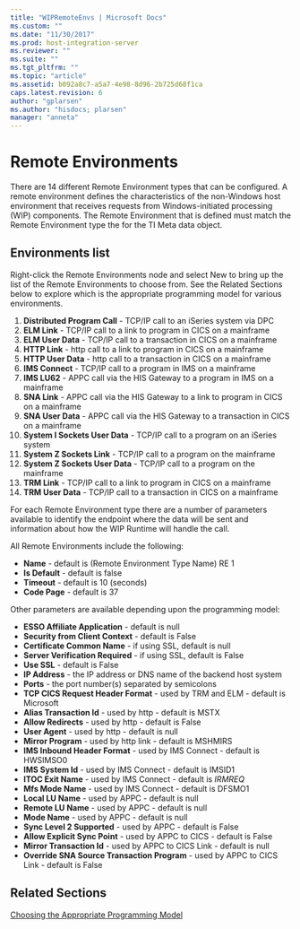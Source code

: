```yaml
---
title: "WIPRemoteEnvs | Microsoft Docs"
ms.custom: ""
ms.date: "11/30/2017"
ms.prod: host-integration-server
ms.reviewer: ""
ms.suite: ""
ms.tgt_pltfrm: ""
ms.topic: "article"
ms.assetid: b092a8c7-a5a7-4e98-8d96-2b725d68f1ca
caps.latest.revision: 6
author: "gplarsen"
ms.author: "hisdocs; plarsen"
manager: "anneta"
---
```

# Remote Environments

There are 14 different Remote Environment types that can be configured. A remote environment defines the characteristics of the non-Windows host environment that receives requests from Windows-initiated processing (WIP) components. The Remote Environment that is defined must match the Remote Environment type the for the TI Meta data object.

## Environments list

Right-click the Remote Environments node and select New to bring up the list of the Remote Environments to choose from.  See the Related Sections below to explore which is the appropriate programming model for various environments.

1. **Distributed Program Call** - TCP/IP call to an iSeries system via DPC
2. **ELM Link** - TCP/IP call to a link to program in CICS on a mainframe
3. **ELM User Data** - TCP/IP call to a transaction in CICS on a mainframe
4. **HTTP Link** - http call to a link to program in CICS on a mainframe
5. **HTTP User Data** - http call to a transaction in CICS on a mainframe
6. **IMS Connect** - TCP/IP call to a program in IMS on a mainframe
7. **IMS LU62** - APPC call via the HIS Gateway to a program in IMS on a mainframe
8. **SNA Link** - APPC call via the HIS Gateway to a link to program in CICS on a mainframe
9. **SNA User Data** - APPC call via the HIS Gateway to a transaction in CICS on a mainframe
10. **System I Sockets User Data** - TCP/IP call to a program on an iSeries system
11. **System Z Sockets Link** - TCP/IP call to a program on the mainframe
12. **System Z Sockets User Data** - TCP/IP call to a program on the mainframe
13. **TRM Link** - TCP/IP call to a link to program in CICS on a mainframe
14. **TRM User Data** - TCP/IP call to a transaction in CICS on a mainframe

For each Remote Environment type there are a number of parameters available to identify the endpoint where the data will be sent and information about how the WIP Runtime will handle the call.

All Remote Environments include the following:

* **Name** - default is (Remote Environment Type Name) RE 1
* **Is Default** - default is false
* **Timeout** - default is 10 (seconds)
* **Code Page** - default is 37

Other parameters are available depending upon the programming model:

* **ESSO Affiliate Application** - default is null
* **Security from Client Context** - default is False
* **Certificate Common Name** - if using SSL, default is null
* **Server Verification Required** - if using SSL, default is False
* **Use SSL** - default is False
* **IP Address** - the IP address or DNS name of the backend host system
* **Ports** - the port number(s) separated by semicolons
* **TCP CICS Request Header Format** - used by TRM and ELM - default is Microsoft
* **Alias Transaction Id** - used by http - default is MSTX
* **Allow Redirects** - used by http - default is False
* **User Agent** - used by http - default is null
* **Mirror Program** - used by http link - default is MSHMIRS
* **IMS Inbound Header Format** - used by IMS Connect - default is HWSIMSO0
* **IMS System Id** - used by IMS Connect - default is IMSID1
* **ITOC Exit Name** - used by IMS Connect - default is *IRMREQ*
* **Mfs Mode Name** - used by IMS Connect - default is DFSMO1
* **Local LU Name** - used by APPC - default is null
* **Remote LU Name** - used by APPC - default is null
* **Mode Name** - used by APPC - default is null
* **Sync Level 2 Supported** - used by APPC - default is False
* **Allow Explicit Sync Point** - used by APPC to CICS - default is False
* **Mirror Transaction Id** - used by APPC to CICS Link - default is null
* **Override SNA Source Transaction Program** - used by APPC to CICS Link - default is False

## Related Sections

[Choosing the Appropriate Programming Model](../core/choosing-the-appropriate-programming-model1.md)
